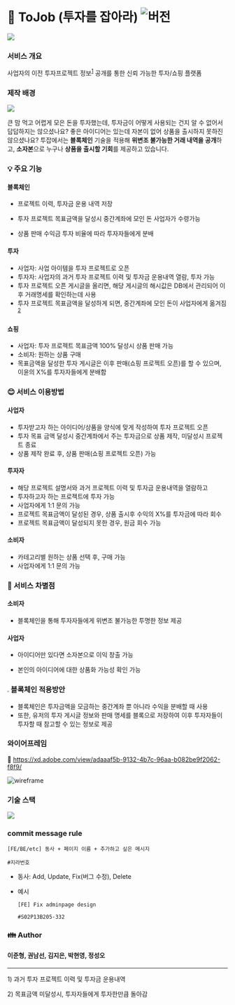 # :money_with_wings: ToJob (투자를 잡아라) ![버전](https://img.shields.io/badge/%20version-1.0-green)

![](기타/image/로고.PNG)

###  서비스 개요

사업자의 이전 투자프로젝트 정보<sup>[1](#footnote_1)</sup> 공개를 통한 신뢰 가능한 투자/쇼핑 플랫폼





### 제작 배경

![](기타/image/배경.PNG)



 큰 맘 먹고 어렵게 모은 돈을 투자했는데, 투자금이 어떻게 사용되는 건지 알 수 없어서 답답하지는 않으셨나요? 좋은 아이디어는 있는데 자본이 없어 상품을 출시하지 못하진 않으셨나요? 투잡에서는 **블록체인** 기술을 적용해 **위변조 불가능한 거래 내역을 공개**하고, **소자본**으로 누구나 **상품을 출시할 기회**를 제공하고 있습니다.





### :bulb: 주요 기능

#### 블록체인

- 프로젝트 이력, 투자금 운용 내역 저장

- 투자 프로젝트 목표금액을 달성시 중간계좌에 모인 돈 사업자가 수령가능

- 상품 판매 수익금 투자 비율에 따라 투자자들에게 분배

#### 투자

- 사업자: 사업 아이템을 투자 프로젝트로 오픈
- 투자자: 사업자의 과거 투자 프로젝트 이력 및 투자금 운용내역 열람, 투자 가능 
- 투자 프로젝트 오픈 게시글을 올리면, 해당 게시글의 해시값은 DB에서 관리되어 이후 거래명세를 확인하는데 사용
- 투자 프로젝트 목표금액을 달성하게 되면, 중간계좌에 모인 돈이 사업자에게 옮겨짐<sup>[2](#footnote_2)</sup>

#### 쇼핑

- 사업자: 투자 프로젝트 목표금액 100% 달성시 상품 판매 가능  
- 소비자: 원하는 상품 구매  
- 목표금액을 달성한 투자 게시글은 이후 판매(쇼핑 프로젝트 오픈)를 할 수 있으며, 이윤의 X%를 투자자들에게  분배함





###  :blush: 서비스 이용방법

#### 사업자

  - 투자받고자 하는 아이디어/상품을 양식에 맞게 작성하여 투자 프로젝트 오픈
  - 투자 목표 금액 달성시 중간계좌에서 주는 투자금으로 상품 제작, 미달성시 프로젝트 종료
  - 상품 제작 완료 후, 상품 판매(쇼핑 프로젝트 오픈) 가능  

#### 투자자

- 해당 프로젝트 설명서와 과거 프로젝트 이력 및 투자금 운용내역을 열람하고
- 투자하고자 하는 프로젝트에 투자 가능
- 사업자에게 1:1 문의 가능
- 프로젝트 목표금액이 달성된 경우, 상품 출시후 수익의 X%를 투자금에 따라 회수
- 프로젝트 목표금액이 달성되지 못한 경우, 원금 회수 가능

#### 소비자

- 카테고리별 원하는 상품 선택 후, 구매 가능
- 사업자에게 1:1 문의 가능






### :eyes: 서비스 차별점

#### 소비자

- 블록체인을 통해 투자자들에게 위변조 불가능한 투명한 정보 제공

#### 사업자

  - 아이디어만 있다면 소자본으로 이익 창출 가능

  - 본인의 아이디어에 대한 상품화 가능성 확인 가능





### <img src="기타/image/블록체인.png" style="zoom:25%;" /> 블록체인 적용방안

- 블록체인은 투자금액을 모금하는 중간계좌 뿐 아니라 수익을 분배할 때 사용
- 또한, 유저의 투자 게시글 정보와 판매 명세를 블록으로 저장하여 이후 투자자들이 투자할 때 참고할 수 있는 정보로 제공





### 와이어프레임

:link: https://xd.adobe.com/view/adaaaf5b-9132-4b7c-96aa-b082be9f2062-f8f9/

![wireframe](산출물/와이어프레임/와이어프레임.PNG)





### 기술 스택

![](기타/image/기술스택.PNG)





### commit message rule

```
[FE/BE/etc] 동사 + 페이지 이름 + 추가하고 싶은 메시지 

#지라번호
```

- 동사: Add, Update, Fix(버그 수정), Delete

- 예시

  ```
  [FE] Fix adminpage design
  
  #S02P13B205-332 
  ```





### :family: Author

#### 이준형, 권남선, 김지은, 박현영, 정성오





---

<a name="footnote_1">1</a>) 과거 투자 프로젝트 이력 및 투자금 운용내역

<a name="footnote_2">2</a>) 목표금액 미달성시, 투자자들에게 투자한만큼 돌아감



 